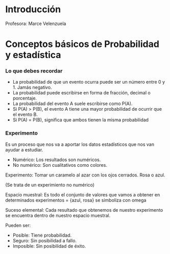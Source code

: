 # Introducción

Profesora: Marce Velenzuela

# Conceptos básicos de Probabilidad y estadística

### Lo que debes recordar
- La probabilidad de que un evento ocurra puede ser un número entre 0 y 1. Jamás negativo.
- La probabilidad puede escribirse en forma de fracción, decimal o porcentaje.
- La probabilidad del evento A suele escribirse como P(A).
- Si P(A) > P(B), el evento A tiene una mayor probabilidad de ocurrir que el evento B.
- Si P(A) = P(B), significa que ambos tienen la misma probabilidad 

### Experimento

Es un proceso que nos va a aportar los datos estadísticos que nos van ayudar a estudiar.

- Numérico: Los resultados son numéricos.
- No numérico: Son cualitativos como colores.

Experimento: Tomar un caramelo al azar con los ojos cerrados. Rosa o azul.

(Se trata de un experimiento no numérico)

Espacio muestral: Es todo el conjunto de valores que vamos a obtener en determinados experimentos = {azul, rosa} se simboliza con omega

Suceso elemental: Cada resultado que obtenemos de nuestro experimento se encuentra dentro de nuestro espacio muestral.

Pueden ser:
- Posible: Tiene probabilidad.
- Seguro: Sin posibilidad a fallo.
- Imposible: Sin posibilidad de éxito.

